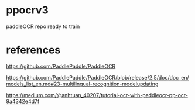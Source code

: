 # ppocrv3
paddleOCR repo ready to train

# references

https://github.com/PaddlePaddle/PaddleOCR

https://github.com/PaddlePaddle/PaddleOCR/blob/release/2.5/doc/doc_en/models_list_en.md#23-multilingual-recognition-modelupdating

https://medium.com/@anhtuan_40207/tutorial-ocr-with-paddleocr-pp-ocr-9a4342e4d7f